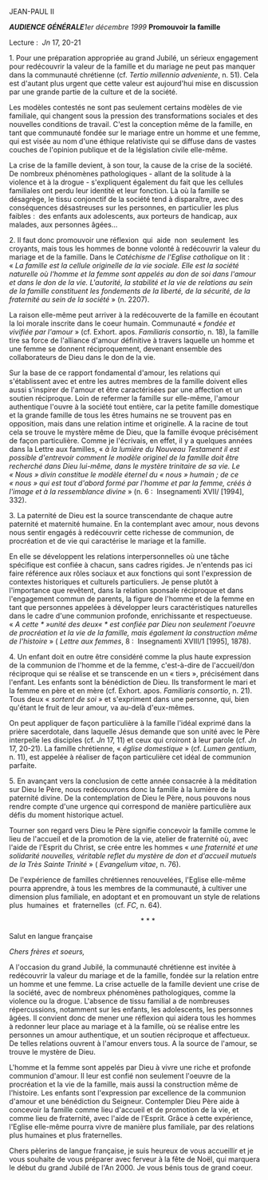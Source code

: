 JEAN-PAUL II

***AUDIENCE GÉNÉRALE****1er décembre 1999* **Promouvoir la famille**

Lecture :  *Jn* 17, 20-21

1. Pour une préparation appropriée au grand Jubilé, un sérieux engagement pour redécouvrir la valeur de la famille et du mariage ne peut pas manquer dans la communauté chrétienne (cf. *Tertio millennio adveniente*, n. 51). Cela est d'autant plus urgent que cette valeur est aujourd'hui mise en discussion par une grande partie de la culture et de la société.

Les modèles contestés ne sont pas seulement certains modèles de vie familiale, qui changent sous la pression des transformations sociales et des nouvelles conditions de travail. C'est la conception même de la famille, en tant que communauté fondée sur le mariage entre un homme et une femme, qui est visée au nom d'une éthique relativiste qui se diffuse dans de vastes couches de l'opinion publique et de la législation civile elle-même.

La crise de la famille devient, à son tour, la cause de la crise de la société. De nombreux phénomènes pathologiques - allant de la solitude à la violence et à la drogue - s'expliquent également du fait que les cellules familiales ont perdu leur identité et leur fonction. Là où la famille se désagrège, le tissu conjonctif de la société tend à disparaître, avec des conséquences désastreuses sur les personnes, en particulier les plus faibles :  des enfants aux adolescents, aux porteurs de handicap, aux malades, aux personnes âgées...

2. Il faut donc promouvoir une réflexion  qui  aide  non  seulement  les croyants, mais tous les hommes de bonne volonté à redécouvrir la valeur du mariage et de la famille. Dans le *Catéchisme de l'Eglise catholique* on lit :  « *La famille est la cellule originelle de la vie sociale. Elle est la société naturelle où l'homme et la femme sont appelés au don de soi dans l'amour et dans le don de la vie. L'autorité, la stabilité et la vie de relations au sein de la famille constituent les fondements de la liberté, de la sécurité, de la fraternité au sein de la société* » (n. 2207).

La raison elle-même peut arriver à la redécouverte de la famille en écoutant la loi morale inscrite dans le coeur humain. Communauté « *fondée et vivifiée par l'amour* » (cf. Exhort. apos. *Familiaris consortio*, n. 18), la famille tire sa force de l'alliance d'amour définitive à travers laquelle un homme et une femme se donnent réciproquement, devenant ensemble des collaborateurs de Dieu dans le don de la vie.

Sur la base de ce rapport fondamental d'amour, les relations qui s'établissent avec et entre les autres membres de la famille doivent elles aussi s'inspirer de l'amour et être caractérisées par une affection et un soutien réciproque. Loin de refermer la famille sur elle-même, l'amour authentique l'ouvre à la société tout entière, car la petite famille domestique et la grande famille de tous les êtres humains ne se trouvent pas en opposition, mais dans une relation intime et originelle. A la racine de tout cela se trouve le mystère même de Dieu, que la famille évoque précisément de façon particulière. Comme je l'écrivais, en effet, il y a quelques années dans la Lettre aux familles, « *à la lumière du Nouveau Testament il est possible d'entrevoir comment le modèle originel de la famille doit être recherché dans Dieu lui-même, dans le mystère trinitaire de sa vie. Le « Nous » divin constitue le modèle éternel du « nous » humain ; de ce « nous » qui est tout d'abord formé par l'homme et par la femme, créés à l'image et à la ressemblance divine* » (n. 6 :  Insegnamenti XVII/ [1994], 332).

3. La paternité de Dieu est la source transcendante de chaque autre paternité et maternité humaine. En la contemplant avec amour, nous devons nous sentir engagés à redécouvrir cette richesse de communion, de procréation et de vie qui caractérise le mariage et la famille.

En elle se développent les relations interpersonnelles où une tâche spécifique est confiée à chacun, sans cadres rigides. Je n'entends pas ici faire référence aux rôles sociaux et aux fonctions qui sont l'expression de contextes historiques et culturels particuliers. Je pense plutôt à l'importance que revêtent, dans la relation sponsale réciproque et dans l'engagement commun de parents, la figure de l'homme et de la femme en tant que personnes appelées à développer leurs caractéristiques naturelles dans le cadre d'une communion profonde, enrichissante et respectueuse. « *A cette * »unité des deux« * est confiée par Dieu non seulement l'oeuvre de procréation et la vie de la famille, mais également la construction même de l'histoire* » ( *Lettre aux femmes*, 8 :  Insegnamenti XVIII/1 [1995], 1878).

4. Un enfant doit en outre être considéré comme la plus haute expression de la communion de l'homme et de la femme, c'est-à-dire de l'accueil/don réciproque qui se réalise et se transcende en un « tiers », précisément dans l'enfant. Les enfants sont la bénédiction de Dieu. Ils transforment le mari et la femme en père et en mère (cf. Exhort. apos. *Familiaris consortio*, n. 21). Tous deux « *sortent de soi* » et s'expriment dans une personne, qui, bien qu'étant le fruit de leur amour, va au-delà d'eux-mêmes.

On peut appliquer de façon particulière à la famille l'idéal exprimé dans la prière sacerdotale, dans laquelle Jésus demande que son unité avec le Père interpelle les disciples (cf. *Jn* 17, 11) et ceux qui croiront à leur parole (cf. *Jn* 17, 20-21). La famille chrétienne, « *église domestique* » (cf. *Lumen gentium*, n. 11), est appelée à réaliser de façon particulière cet idéal de communion parfaite.

5. En avançant vers la conclusion de cette année consacrée à la méditation sur Dieu le Père, nous redécouvrons donc la famille à la lumière de la paternité divine. De la contemplation de Dieu le Père, nous pouvons nous rendre compte d'une urgence qui correspond de manière particulière aux défis du moment historique actuel.

Tourner son regard vers Dieu le Père signifie concevoir la famille comme le lieu de l'accueil et de la promotion de la vie, atelier de fraternité où, avec l'aide de l'Esprit du Christ, se crée entre les hommes « *une fraternité et une solidarité nouvelles, véritable reflet du mystère de don et d'accueil mutuels de la Très Sainte Trinité* » ( *Evangelium vitae*, n. 76).

De l'expérience de familles chrétiennes renouvelées, l'Eglise elle-même pourra apprendre, à tous les membres de la communauté, à cultiver une dimension plus familiale, en adoptant et en promouvant un style de relations plus  humaines  et  fraternelles  (cf. *FC*, n. 64).

                                                                    * * *

Salut en langue française

*Chers frères et soeurs,*

A l'occasion du grand Jubilé, la communauté chrétienne est invitée à redécouvrir la valeur du mariage et de la famille, fondée sur la relation entre un homme et une femme. La crise actuelle de la famille devient une crise de la société, avec de nombreux phénomènes pathologiques, comme la violence ou la drogue. L'absence de tissu familial a de nombreuses répercussions, notamment sur les enfants, les adolescents, les personnes âgées. Il convient donc de mener une réflexion qui aidera tous les hommes à redonner leur place au mariage et à la famille, où se réalise entre les personnes un amour authentique, et un soutien réciproque et affectueux. De telles relations ouvrent à l'amour envers tous. A la source de l'amour, se trouve le mystère de Dieu.

L'homme et la femme sont appelés par Dieu à vivre une riche et profonde communion d'amour. Il leur est confié non seulement l'oeuvre de la procréation et la vie de la famille, mais aussi la construction même de l'histoire. Les enfants sont l'expression par excellence de la communion d'amour et une bénédiction du Seigneur. Contempler Dieu Père aide à concevoir la famille comme lieu d'accueil et de promotion de la vie, et comme lieu de fraternité, avec l'aide de l'Esprit. Grâce à cette expérience, l'Eglise elle-même pourra vivre de manière plus familiale, par des relations plus humaines et plus fraternelles.

Chers pèlerins de langue française, je suis heureux de vous accueillir et je vous souhaite de vous préparer avec ferveur à la fête de Noël, qui marquera le début du grand Jubilé de l'An 2000. Je vous bénis tous de grand coeur.